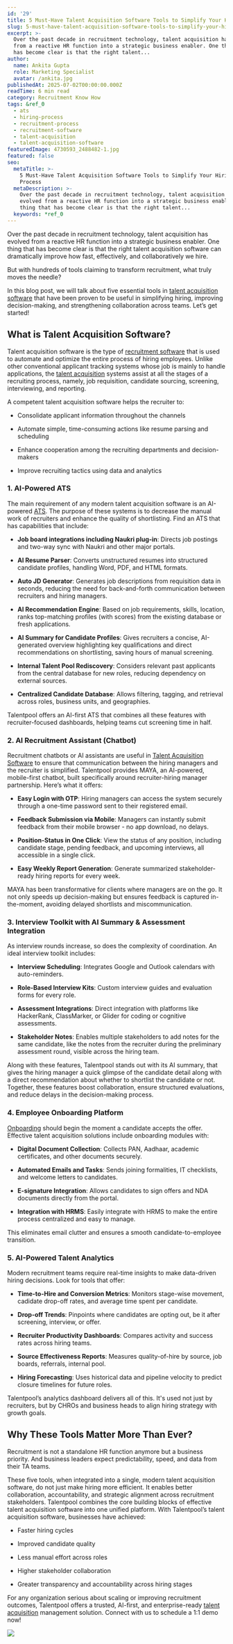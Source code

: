 ```yaml
---
id: '29'
title: 5 Must-Have Talent Acquisition Software Tools to Simplify Your Hiring Process
slug: 5-must-have-talent-acquisition-software-tools-to-simplify-your-hiring-process
excerpt: >-
  Over the past decade in recruitment technology, talent acquisition has evolved
  from a reactive HR function into a strategic business enabler. One thing that
  has become clear is that the right talent...
author:
  name: Ankita Gupta
  role: Marketing Specialist
  avatar: /ankita.jpg
publishedAt: 2025-07-02T00:00:00.000Z
readTime: 6 min read
category: Recruitment Know How
tags: &ref_0
  - ats
  - hiring-process
  - recruitment-process
  - recruitment-software
  - talent-acquisition
  - talent-acquisition-software
featuredImage: 4730593_2488482-1.jpg
featured: false
seo:
  metaTitle: >-
    5 Must-Have Talent Acquisition Software Tools to Simplify Your Hiring
    Process
  metaDescription: >-
    Over the past decade in recruitment technology, talent acquisition has
    evolved from a reactive HR function into a strategic business enabler. One
    thing that has become clear is that the right talent...
  keywords: *ref_0
---
```


Over the past decade in recruitment technology, talent acquisition has evolved from a reactive HR function into a strategic business enabler. One thing that has become clear is that the right talent acquisition software can dramatically improve how fast, effectively, and collaboratively we hire. 

But with hundreds of tools claiming to transform recruitment, what truly moves the needle? 

In this blog post, we will talk about five essential tools in [talent acquisition software](https://www.thetalentpool.ai) that have been proven to be useful in simplifying hiring, improving decision-making, and strengthening collaboration across teams. Let’s get started! 

## **What is Talent Acquisition Software?** 

Talent acquisition software is the type of [recruitment software](https://www.thetalentpool.ai/blogs/the-ultimate-guide-to-selecting-the-right-recruitment-software) that is used to automate and optimize the entire process of hiring employees. Unlike other conventional applicant tracking systems whose job is mainly to handle applications, the [talent acquisition](https://www.thetalentpool.ai/blogs/how-ai-recruiting-is-changing-talent-acquisition-in-2025) systems assist at all the stages of a recruiting process, namely, job requisition, candidate sourcing, screening, interviewing, and reporting. 

A competent talent acquisition software helps the recruiter to:  

- Consolidate applicant information throughout the channels  

- Automate simple, time-consuming actions like resume parsing and scheduling  

- Enhance cooperation among the recruiting departments and decision-makers  

- Improve recruiting tactics using data and analytics 

### **1\. AI-Powered ATS** 

The main requirement of any modern talent acquisition software is an AI-powered [ATS](https://www.thetalentpool.ai/blogs/choosing-the-right-ats-key-features-to-look-for-in-2025). The purpose of these systems is to decrease the manual work of recruiters and enhance the quality of shortlisting. Find an ATS that has capabilities that include: 

- **Job board integrations including Naukri plug-in**: Directs job postings and two-way sync with Naukri and other major portals. 

- **AI Resume Parser**: Converts unstructured resumes into structured candidate profiles, handling Word, PDF, and HTML formats. 

- **Auto JD Generator**: Generates job descriptions from requisition data in seconds, reducing the need for back-and-forth communication between recruiters and hiring managers. 

- **AI Recommendation Engine**: Based on job requirements, skills, location, ranks top-matching profiles (with scores) from the existing database or fresh applications. 

- **AI Summary for Candidate Profiles**: Gives recruiters a concise, AI-generated overview highlighting key qualifications and direct recommendations on shortlisting, saving hours of manual screening. 

- **Internal Talent Pool Rediscovery**: Considers relevant past applicants from the central database for new roles, reducing dependency on external sources. 

- **Centralized Candidate Database**: Allows filtering, tagging, and retrieval across roles, business units, and geographies. 

Talentpool offers an AI-first ATS that combines all these features with recruiter-focused dashboards, helping teams cut screening time in half. 

### **2\. AI Recruitment Assistant (Chatbot)** 

Recruitment chatbots or AI assistants are useful in [Talent Acquisition Software](https://www.thetalentpool.ai/blogs/why-businesses-need-talent-acquisition-software-in-2025) to ensure that communication between the hiring managers and the recruiter is simplified. Talentpool provides MAYA, an AI-powered, mobile-first chatbot, built specifically around recruiter-hiring manager partnership. Here’s what it offers: 

- **Easy Login with OTP**: Hiring managers can access the system securely through a one-time password sent to their registered email. 

- **Feedback Submission via Mobile**: Managers can instantly submit feedback from their mobile browser - no app download, no delays. 

- **Position-Status in One Click**: View the status of any position, including candidate stage, pending feedback, and upcoming interviews, all accessible in a single click. 

- **Easy Weekly Report Generation**: Generate summarized stakeholder-ready hiring reports for every week. 

MAYA has been transformative for clients where managers are on the go. It not only speeds up decision-making but ensures feedback is captured in-the-moment, avoiding delayed shortlists and miscommunication. 

### **3\. Interview Toolkit with AI Summary & Assessment Integration** 

As interview rounds increase, so does the complexity of coordination. An ideal interview toolkit includes: 

- **Interview Scheduling**: Integrates Google and Outlook calendars with auto-reminders. 

- **Role-Based Interview Kits**: Custom interview guides and evaluation forms for every role. 

- **Assessment Integrations**: Direct integration with platforms like HackerRank, ClassMarker, or Glider for coding or cognitive assessments. 

- **Stakeholder Notes**: Enables multiple stakeholders to add notes for the same candidate, like the notes from the recruiter during the preliminary assessment round, visible across the hiring team. 

Along with these features, Talentpool stands out with its AI summary, that gives the hiring manager a quick glimpse of the candidate detail along with a direct recommendation about whether to shortlist the candidate or not. Together, these features boost collaboration, ensure structured evaluations, and reduce delays in the decision-making process.  

### **4\. Employee Onboarding Platform** 

[Onboarding](https://www.thetalentpool.ai/blogs/top-8-tips-to-onboard-new-hires) should begin the moment a candidate accepts the offer. Effective talent acquisition solutions include onboarding modules with: 

- **Digital Document Collection**: Collects PAN, Aadhaar, academic certificates, and other documents securely. 

- **Automated Emails and Tasks**: Sends joining formalities, IT checklists, and welcome letters to candidates. 

- **E-signature Integration**: Allows candidates to sign offers and NDA documents directly from the portal. 

- **Integration with HRMS**: Easily integrate with HRMS to make the entire process centralized and easy to manage. 

This eliminates email clutter and ensures a smooth candidate-to-employee transition.  

### **5\. AI-Powered Talent Analytics** 

Modern recruitment teams require real-time insights to make data-driven hiring decisions. Look for tools that offer: 

- **Time-to-Hire and Conversion Metrics**: Monitors stage-wise movement, cadidate drop-off rates, and average time spent per candidate. 

- **Drop-off Trends**: Pinpoints where candidates are opting out, be it after screening, interview, or offer. 

- **Recruiter Productivity Dashboards**: Compares activity and success rates across hiring teams. 

- **Source Effectiveness Reports**: Measures quality-of-hire by source, job boards, referrals, internal pool. 

- **Hiring Forecasting**: Uses historical data and pipeline velocity to predict closure timelines for future roles. 

Talentpool’s analytics dashboard delivers all of this. It's used not just by recruiters, but by CHROs and business heads to align hiring strategy with growth goals.  

## **Why These Tools Matter More Than Ever?** 

Recruitment is not a standalone HR function anymore but a business priority. And business leaders expect predictability, speed, and data from their TA teams. 

These five tools, when integrated into a single, modern talent acquisition software, do not just make hiring more efficient. It enables better collaboration, accountability, and strategic alignment across recruitment stakeholders. Talentpool combines the core building blocks of effective talent acquisition software into one unified platform. With Talentpool’s talent acquisition software, businesses have achieved: 

- Faster hiring cycles 

- Improved candidate quality 

- Less manual effort across roles 

- Higher stakeholder collaboration 

- Greater transparency and accountability across hiring stages 

For any organization serious about scaling or improving recruitment outcomes, Talentpool offers a trusted, AI-first, and enterprise-ready [talent acquisition](https://www.thetalentpool.ai/blogs/how-ai-recruiting-is-changing-talent-acquisition-in-2025) management solution. Connect with us to schedule a 1:1 demo now! 

![](images/4730593_2488482-1-1024x914.jpg)
